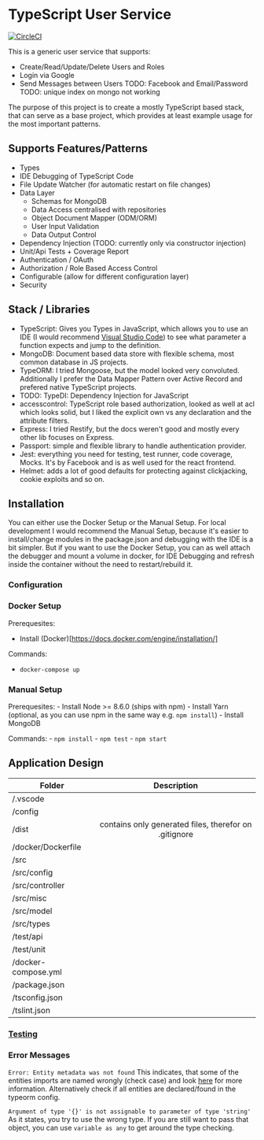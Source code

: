 # TypeScript User Service

[![CircleCI](https://circleci.com/gh/webstrap/typescript-userservice.svg?style=svg)](https://circleci.com/gh/webstrap/typescript-userservice)

This is a generic user service that supports:

 - Create/Read/Update/Delete Users and Roles
 - Login via Google
 - Send Messages between Users
 TODO: Facebook and Email/Password
 TODO: unique index on mongo not working

The purpose of this project is to create a mostly TypeScript based stack, that can serve as a base project, which provides at least example usage for the most important patterns.

## Supports Features/Patterns
 - Types
 - IDE Debugging of TypeScript Code
 - File Update Watcher (for automatic restart on file changes)
 - Data Layer
    - Schemas for MongoDB
    - Data Access centralised with repositories
    - Object Document Mapper (ODM/ORM) 
    - User Input Validation
    - Data Output Control
 - Dependency Injection (TODO: currently only via constructor injection)
 - Unit/Api Tests + Coverage Report
 - Authentication / OAuth
 - Authorization / Role Based Access Control
 - Configurable (allow for different configuration layer)
 - Security

## Stack / Libraries
 - TypeScript: Gives you Types in JavaScript, which allows you to use an IDE (I would recommend [Visual Studio Code](../.vscode)) to see what parameter a function expects and jump to the definition.
 - MongoDB: Document based data store with flexible schema, most common database in JS projects.
 - TypeORM: I tried Mongoose, but the model looked very convoluted. Additionally I prefer the Data Mapper Pattern over Active Record and prefered native TypeScript projects. 
 - TODO: TypeDI: Dependency Injection for JavaScript
 - accesscontrol: TypeScript role based authorization, looked as well at acl which looks solid, but I liked the explicit own vs any declaration and the attribute filters.
 - Express: I tried Restify, but the docs weren't good and mostly every other lib focuses on Express.
 - Passport: simple and flexible library to handle authentication provider.
 - Jest: everything you need for testing, test runner, code coverage, Mocks. It's by Facebook and is as well used for the react frontend.
 - Helmet: adds a lot of good defaults for protecting against clickjacking, cookie exploits and so on.

 ## Installation

  You can either use the Docker Setup or the Manual Setup. For local development I would recommend the Manual Setup, because it's easier to install/change modules in the package.json and debugging with the IDE is a bit simpler. But if you want to use the Docker Setup, you can as well attach the debugger and mount a volume in docker, for IDE Debugging and refresh inside the container without the need to restart/rebuild it.

### Configuration

 ### Docker Setup
  Prerequesites:
  - Install (Docker)[https://docs.docker.com/engine/installation/]

  Commands:
  - ```docker-compose up```

 ### Manual Setup
  Prerequesites:
    - Install Node >= 8.6.0 (ships with npm)
    - Install Yarn (optional, as you can use npm in the same way e.g. ```npm install```)
    - Install MongoDB

  Commands:
    - ```npm install```
    - ```npm test```
    - ```npm start```

## Application Design

| Folder        | Description          |
| ------------- |:-------------:|
| /.vscode           |     |
| /config           |     |
| /dist         |  contains only generated files, therefor on .gitignore|
| /docker/Dockerfile | |
| /src            |     |
| /src/config         |     |
| /src/controller            |     |
| /src/misc            |     |
| /src/model            |     |
| /src/types            |     |
| /test/api     |  |
| /test/unit     |  |
| /docker-compose.yml | |
| /package.json | |
| /tsconfig.json | |
| /tslint.json | |
  
### [Testing](./test)

### Error Messages

```Error: Entity metadata was not found``` This indicates, that some of the
entities imports are named wrongly (check case) and look [here](https://github.com/typeorm/typeorm/issues/420) for more information. Alternatively check if all entities are declared/found in the typeorm config.

```Argument of type '{}' is not assignable to parameter of type 'string'``` As it states, you try to use the wrong type. If you are still want to pass that object, you can use ```variable as any``` to get around the type checking.
